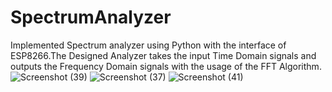 # SpectrumAnalyzer 
Implemented Spectrum analyzer using Python with the interface of ESP8266.The Designed Analyzer takes the input Time Domain signals and outputs the Frequency Domain signals with the usage of the FFT Algorithm.
![Screenshot (39)](https://user-images.githubusercontent.com/114133847/201123853-d1e1b5e1-8ff8-4891-b56e-dc0632eabc77.png)
![Screenshot (37)](https://user-images.githubusercontent.com/114133847/201123902-be987958-dafa-4040-9453-9bba14c7994f.png)
![Screenshot (41)](https://user-images.githubusercontent.com/114133847/201123966-e952f675-e7cc-4b24-a381-ba64f42a5769.png)

